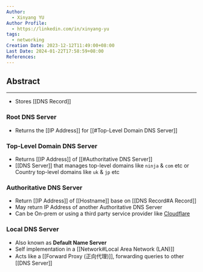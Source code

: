 ```yaml
---
Author:
  - Xinyang YU
Author Profile:
  - https://linkedin.com/in/xinyang-yu
tags:
  - networking
Creation Date: 2023-12-12T11:49:00+08:00
Last Date: 2024-01-22T17:58:59+08:00
References: 
---
```

## Abstract
---
- Stores [[DNS Record]]


### Root DNS Server
- Returns the [[IP Address]] for [[#Top-Level Domain DNS Server]] 

### Top-Level Domain DNS Server
- Returns [[IP Address]] of [[#Authoritative DNS Server]]
- [[DNS Server]] that manages top-level domains like `ninja` & `com` etc or Country top-level domains like `uk` & `jp` etc

### Authoritative DNS Server
- Return [[IP Address]]  of [[Hostname]] base on [[DNS Record#A Record]]
- May return IP Address of another Authoritative DNS Server
- Can be On-prem or using a third party service provider like [Cloudflare](https://www.cloudflare.com/)

### Local DNS Server
- Also known as **Default Name Server**
- Self implementation in a [[Network#Local Area Network (LAN)]]
- Acts like a [[Forward Proxy (正向代理)]], forwarding queries to other [[DNS Server]]


